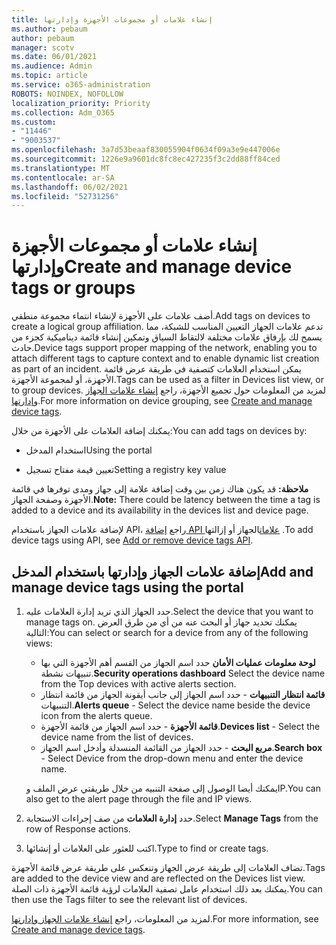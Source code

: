 ```yaml
---
title: إنشاء علامات أو مجموعات الأجهزة وإدارتها
ms.author: pebaum
author: pebaum
manager: scotv
ms.date: 06/01/2021
ms.audience: Admin
ms.topic: article
ms.service: o365-administration
ROBOTS: NOINDEX, NOFOLLOW
localization_priority: Priority
ms.collection: Adm_O365
ms.custom:
- "11446"
- "9003537"
ms.openlocfilehash: 3a7d53beaaf830055904f0634f09a3e9e447006e
ms.sourcegitcommit: 1226e9a9601dc8fc8ec427235f3c2dd88ff84ced
ms.translationtype: MT
ms.contentlocale: ar-SA
ms.lasthandoff: 06/02/2021
ms.locfileid: "52731256"
---
```

# <a name="create-and-manage-device-tags-or-groups"></a><span data-ttu-id="2d7a3-102">إنشاء علامات أو مجموعات الأجهزة وإدارتها</span><span class="sxs-lookup"><span data-stu-id="2d7a3-102">Create and manage device tags or groups</span></span>

<span data-ttu-id="2d7a3-103">أضف علامات على الأجهزة لإنشاء انتماء مجموعة منطقي.</span><span class="sxs-lookup"><span data-stu-id="2d7a3-103">Add tags on devices to create a logical group affiliation.</span></span> <span data-ttu-id="2d7a3-104">تدعم علامات الجهاز التعيين المناسب للشبكة، مما يسمح لك بإرفاق علامات مختلفة لالتقاط السياق وتمكين إنشاء قائمة ديناميكية كجزء من حادث.</span><span class="sxs-lookup"><span data-stu-id="2d7a3-104">Device tags support proper mapping of the network, enabling you to attach different tags to capture context and to enable dynamic list creation as part of an incident.</span></span> <span data-ttu-id="2d7a3-105">يمكن استخدام العلامات كتصفية في طريقة عرض قائمة الأجهزة، أو لمجموعة الأجهزة.</span><span class="sxs-lookup"><span data-stu-id="2d7a3-105">Tags can be used as a filter in Devices list view, or to group devices.</span></span> <span data-ttu-id="2d7a3-106">لمزيد من المعلومات حول تجميع الأجهزة، راجع [إنشاء علامات الجهاز وإدارتها](/microsoft-365/security/defender-endpoint/machine-tags).</span><span class="sxs-lookup"><span data-stu-id="2d7a3-106">For more information on device grouping, see [Create and manage device tags](/microsoft-365/security/defender-endpoint/machine-tags).</span></span>

<span data-ttu-id="2d7a3-107">يمكنك إضافة العلامات على الأجهزة من خلال:</span><span class="sxs-lookup"><span data-stu-id="2d7a3-107">You can add tags on devices by:</span></span>

- <span data-ttu-id="2d7a3-108">استخدام المدخل</span><span class="sxs-lookup"><span data-stu-id="2d7a3-108">Using the portal</span></span>

- <span data-ttu-id="2d7a3-109">تعيين قيمة مفتاح تسجيل</span><span class="sxs-lookup"><span data-stu-id="2d7a3-109">Setting a registry key value</span></span>
 
<span data-ttu-id="2d7a3-110">**ملاحظة:** قد يكون هناك زمن بين وقت إضافة علامة إلى جهاز ومدى توفرها في قائمة الأجهزة وصفحة الجهاز.</span><span class="sxs-lookup"><span data-stu-id="2d7a3-110">**Note:** There could be latency between the time a tag is added to a device and its availability in the devices list and device page.</span></span>

<span data-ttu-id="2d7a3-111">لإضافة علامات الجهاز باستخدام API، راجع [إضافة API علامات](/microsoft-365/security/defender-endpoint/add-or-remove-machine-tags)الجهاز أو إزالتها .</span><span class="sxs-lookup"><span data-stu-id="2d7a3-111">To add device tags using API, see [Add or remove device tags API](/microsoft-365/security/defender-endpoint/add-or-remove-machine-tags).</span></span>

## <a name="add-and-manage-device-tags-using-the-portal"></a><span data-ttu-id="2d7a3-112">إضافة علامات الجهاز وإدارتها باستخدام المدخل</span><span class="sxs-lookup"><span data-stu-id="2d7a3-112">Add and manage device tags using the portal</span></span>

1. <span data-ttu-id="2d7a3-113">حدد الجهاز الذي تريد إدارة العلامات عليه.</span><span class="sxs-lookup"><span data-stu-id="2d7a3-113">Select the device that you want to manage tags on.</span></span> <span data-ttu-id="2d7a3-114">يمكنك تحديد جهاز أو البحث عنه من أي من طرق العرض التالية:</span><span class="sxs-lookup"><span data-stu-id="2d7a3-114">You can select or search for a device from any of the following views:</span></span>

    - <span data-ttu-id="2d7a3-115">**لوحة معلومات عمليات الأمان** حدد اسم الجهاز من القسم أهم الأجهزة التي بها تنبيهات نشطة.</span><span class="sxs-lookup"><span data-stu-id="2d7a3-115">**Security operations dashboard** Select the device name from the Top devices with active alerts section.</span></span>
    - <span data-ttu-id="2d7a3-116">**قائمة انتظار التنبيهات** - حدد اسم الجهاز إلى جانب أيقونة الجهاز من قائمة انتظار التنبيهات.</span><span class="sxs-lookup"><span data-stu-id="2d7a3-116">**Alerts queue** - Select the device name beside the device icon from the alerts queue.</span></span>
    - <span data-ttu-id="2d7a3-117">**قائمة الأجهزة** - حدد اسم الجهاز من قائمة الأجهزة.</span><span class="sxs-lookup"><span data-stu-id="2d7a3-117">**Devices list** - Select the device name from the list of devices.</span></span>
    - <span data-ttu-id="2d7a3-118">**مربع البحث** - حدد الجهاز من القائمة المنسدلة وأدخل اسم الجهاز.</span><span class="sxs-lookup"><span data-stu-id="2d7a3-118">**Search box** - Select Device from the drop-down menu and enter the device name.</span></span>

    <span data-ttu-id="2d7a3-119">يمكنك أيضا الوصول إلى صفحة التنبيه من خلال طريقتي عرض الملف وIP.</span><span class="sxs-lookup"><span data-stu-id="2d7a3-119">You can also get to the alert page through the file and IP views.</span></span>

1. <span data-ttu-id="2d7a3-120">حدد **إدارة العلامات** من صف إجراءات الاستجابة.</span><span class="sxs-lookup"><span data-stu-id="2d7a3-120">Select **Manage Tags** from the row of Response actions.</span></span>

1. <span data-ttu-id="2d7a3-121">اكتب للعثور على العلامات أو إنشائها.</span><span class="sxs-lookup"><span data-stu-id="2d7a3-121">Type to find or create tags.</span></span>

<span data-ttu-id="2d7a3-122">تضاف العلامات إلى طريقة عرض الجهاز وتنعكس على طريقة عرض قائمة الأجهزة.</span><span class="sxs-lookup"><span data-stu-id="2d7a3-122">Tags are added to the device view and are reflected on the Devices list view.</span></span> <span data-ttu-id="2d7a3-123">يمكنك بعد ذلك استخدام عامل تصفية العلامات لرؤية قائمة الأجهزة ذات الصلة.</span><span class="sxs-lookup"><span data-stu-id="2d7a3-123">You can then use the Tags filter to see the relevant list of devices.</span></span>

<span data-ttu-id="2d7a3-124">لمزيد من المعلومات، راجع [إنشاء علامات الجهاز وإدارتها](/microsoft-365/security/defender-endpoint/machine-tags).</span><span class="sxs-lookup"><span data-stu-id="2d7a3-124">For more information, see [Create and manage device tags](/microsoft-365/security/defender-endpoint/machine-tags).</span></span>